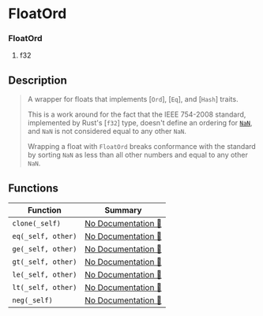 # FloatOrd

### FloatOrd

1. f32

## Description

>  A wrapper for floats that implements [`Ord`], [`Eq`], and [`Hash`] traits.
> 
>  This is a work around for the fact that the IEEE 754-2008 standard,
>  implemented by Rust's [`f32`] type,
>  doesn't define an ordering for [`NaN`](f32::NAN),
>  and `NaN` is not considered equal to any other `NaN`.
> 
>  Wrapping a float with `FloatOrd` breaks conformance with the standard
>  by sorting `NaN` as less than all other numbers and equal to any other `NaN`.

## Functions

| Function | Summary |
| --- | --- |
| `clone(_self)` | [No Documentation 🚧](./floatord/clone.md) |
| `eq(_self, other)` | [No Documentation 🚧](./floatord/eq.md) |
| `ge(_self, other)` | [No Documentation 🚧](./floatord/ge.md) |
| `gt(_self, other)` | [No Documentation 🚧](./floatord/gt.md) |
| `le(_self, other)` | [No Documentation 🚧](./floatord/le.md) |
| `lt(_self, other)` | [No Documentation 🚧](./floatord/lt.md) |
| `neg(_self)` | [No Documentation 🚧](./floatord/neg.md) |
